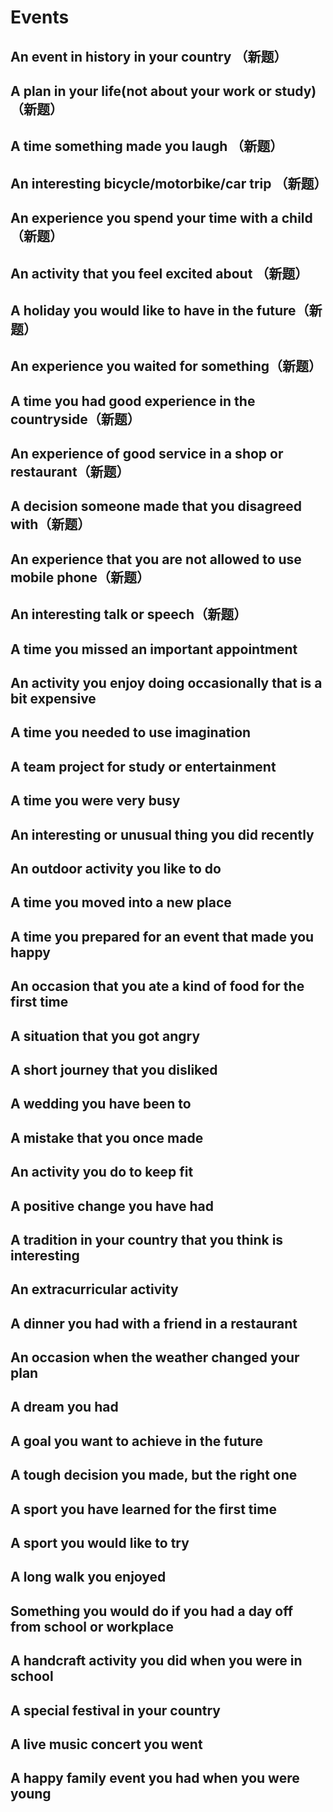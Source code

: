 # Events

## An event in history in your country （新题）
## A plan in your life(not about your work or study)  （新题）
## A time something made you laugh （新题）
## An interesting bicycle/motorbike/car trip （新题）
## An experience you spend your time with a child（新题）
## An activity that you feel excited about  （新题）
## A holiday you would like to have in the future（新题）
## An experience you waited for something（新题）
## A time you had good experience in the countryside（新题）
## An experience of good service in a shop or restaurant（新题）
## A decision someone made that you disagreed with（新题）
## An experience that you are not allowed to use mobile phone（新题）
## An interesting talk or speech（新题）

## A time you missed an important appointment 
## An activity you enjoy doing occasionally that is a bit expensive 
## A time you needed to use imagination 
## A team project for study or entertainment 
## A time you were very busy
## An interesting or unusual thing you did recently 
## An outdoor activity you like to do 
## A time you moved into a new place 
## A time you prepared for an event that made you happy 
## An occasion that you ate a kind of food for the first time 
## A situation that you got angry 
## A short journey that you disliked 
## A wedding you have been to  
## A mistake that you once made 
## An activity you do to keep fit  
## A positive change you have had 
## A tradition in your country that you think is interesting 
## An extracurricular activity 
## A dinner you had with a friend in a restaurant 
## An occasion when the weather changed your plan 
## A dream you had  
## A goal you want to achieve in the future 
## A tough decision you made, but the right one
## A sport you have learned for the first time 
## A sport you would like to try
## A long walk you enjoyed 
## Something you would do if you had a day off from school or workplace 
## A handcraft activity you did when you were in school
## A special festival in your country 
## A live music concert you went 
## A happy family event you had when you were young 